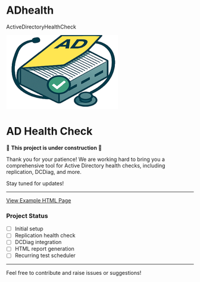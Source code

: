 # ADhealth
ActiveDirectoryHealthCheck

<img src="https://github.com/dakhama-mehdi/ADhealth/blob/main/Logo/ADHealthCheck.png?raw=true" alt="Logo_github" width="300" height="200">

# AD Health Check

🚧 **This project is under construction** 🚧

Thank you for your patience! We are working hard to bring you a comprehensive tool for Active Directory health checks, including replication, DCDiag, and more.

Stay tuned for updates!

---

<a href="https://dakhama-mehdi.github.io/ADhealth/Example/HealthAD.html" target="_blank">View Example HTML Page</a>

### Project Status

- [ ] Initial setup
- [ ] Replication health check
- [ ] DCDiag integration
- [ ] HTML report generation
- [ ] Recurring test scheduler

---

Feel free to contribute and raise issues or suggestions!

